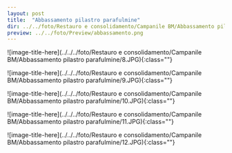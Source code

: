 ```yaml
---
layout: post
title:  "Abbassamento pilastro parafulmine"
dir: ../../foto/Restauro e consolidamento/Campanile BM/Abbassamento pilastro parafulmine
preview: ../../foto/Preview/abbassamento.png
---
```



![image-title-here](../../../foto/Restauro e consolidamento/Campanile BM/Abbassamento pilastro parafulmine/8.JPG){:class=""}

![image-title-here](../../../foto/Restauro e consolidamento/Campanile BM/Abbassamento pilastro parafulmine/9.JPG){:class=""}

![image-title-here](../../../foto/Restauro e consolidamento/Campanile BM/Abbassamento pilastro parafulmine/10.JPG){:class=""}

![image-title-here](../../../foto/Restauro e consolidamento/Campanile BM/Abbassamento pilastro parafulmine/11.JPG){:class=""}

![image-title-here](../../../foto/Restauro e consolidamento/Campanile BM/Abbassamento pilastro parafulmine/12.JPG){:class=""}